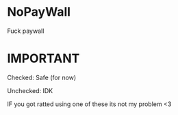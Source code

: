 # NoPayWall
Fuck paywall


# IMPORTANT
Checked: Safe (for now)


Unchecked: IDK


IF you got ratted using one of these its not my problem <3




